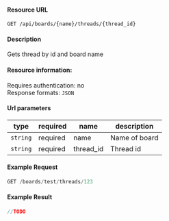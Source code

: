 #### Resource URL
`GET /api/boards/{name}/threads/{thread_id}`

#### Description
  Gets thread by id and board name

#### Resource information:
  Requires authentication: no  
  Response formats: `JSON`

#### Url parameters
| type     | required | name                 | description
|----------|----------|----------------------|-------------
| `string` | required | name                 | Name of board
| `string` | required | thread_id            | Thread id


#### Example Request
```javascript
GET /boards/test/threads/123
```

#### Example Result
```javascript
//TODO
```
